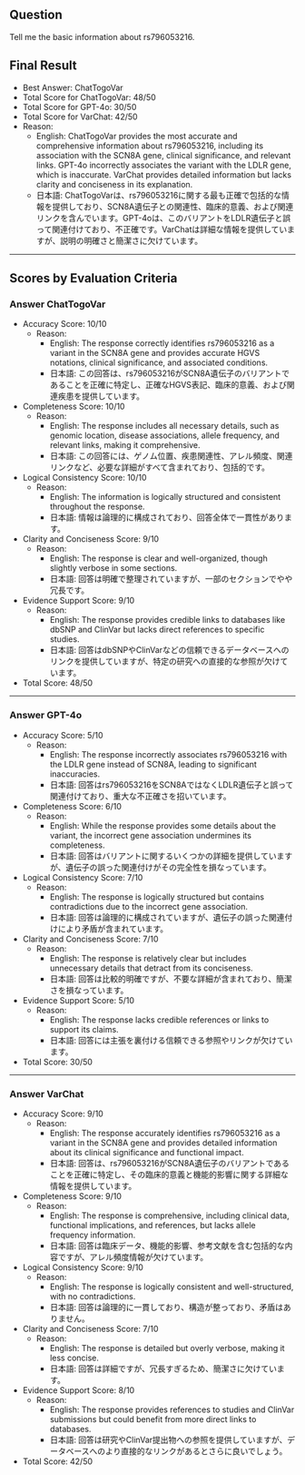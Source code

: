 ## Question

Tell me the basic information about rs796053216.

## Final Result

- Best Answer: ChatTogoVar
- Total Score for ChatTogoVar: 48/50
- Total Score for GPT-4o: 30/50
- Total Score for VarChat: 42/50
- Reason:
  - English: ChatTogoVar provides the most accurate and comprehensive information about rs796053216, including its association with the SCN8A gene, clinical significance, and relevant links. GPT-4o incorrectly associates the variant with the LDLR gene, which is inaccurate. VarChat provides detailed information but lacks clarity and conciseness in its explanation.
  - 日本語: ChatTogoVarは、rs796053216に関する最も正確で包括的な情報を提供しており、SCN8A遺伝子との関連性、臨床的意義、および関連リンクを含んでいます。GPT-4oは、このバリアントをLDLR遺伝子と誤って関連付けており、不正確です。VarChatは詳細な情報を提供していますが、説明の明確さと簡潔さに欠けています。

---

## Scores by Evaluation Criteria

### Answer ChatTogoVar
- Accuracy Score: 10/10
  - Reason: 
    - English: The response correctly identifies rs796053216 as a variant in the SCN8A gene and provides accurate HGVS notations, clinical significance, and associated conditions.
    - 日本語: この回答は、rs796053216がSCN8A遺伝子のバリアントであることを正確に特定し、正確なHGVS表記、臨床的意義、および関連疾患を提供しています。
- Completeness Score: 10/10
  - Reason: 
    - English: The response includes all necessary details, such as genomic location, disease associations, allele frequency, and relevant links, making it comprehensive.
    - 日本語: この回答には、ゲノム位置、疾患関連性、アレル頻度、関連リンクなど、必要な詳細がすべて含まれており、包括的です。
- Logical Consistency Score: 10/10
  - Reason: 
    - English: The information is logically structured and consistent throughout the response.
    - 日本語: 情報は論理的に構成されており、回答全体で一貫性があります。
- Clarity and Conciseness Score: 9/10
  - Reason: 
    - English: The response is clear and well-organized, though slightly verbose in some sections.
    - 日本語: 回答は明確で整理されていますが、一部のセクションでやや冗長です。
- Evidence Support Score: 9/10
  - Reason: 
    - English: The response provides credible links to databases like dbSNP and ClinVar but lacks direct references to specific studies.
    - 日本語: 回答はdbSNPやClinVarなどの信頼できるデータベースへのリンクを提供していますが、特定の研究への直接的な参照が欠けています。
- Total Score: 48/50

---

### Answer GPT-4o
- Accuracy Score: 5/10
  - Reason: 
    - English: The response incorrectly associates rs796053216 with the LDLR gene instead of SCN8A, leading to significant inaccuracies.
    - 日本語: 回答はrs796053216をSCN8AではなくLDLR遺伝子と誤って関連付けており、重大な不正確さを招いています。
- Completeness Score: 6/10
  - Reason: 
    - English: While the response provides some details about the variant, the incorrect gene association undermines its completeness.
    - 日本語: 回答はバリアントに関するいくつかの詳細を提供していますが、遺伝子の誤った関連付けがその完全性を損なっています。
- Logical Consistency Score: 7/10
  - Reason: 
    - English: The response is logically structured but contains contradictions due to the incorrect gene association.
    - 日本語: 回答は論理的に構成されていますが、遺伝子の誤った関連付けにより矛盾が含まれています。
- Clarity and Conciseness Score: 7/10
  - Reason: 
    - English: The response is relatively clear but includes unnecessary details that detract from its conciseness.
    - 日本語: 回答は比較的明確ですが、不要な詳細が含まれており、簡潔さを損なっています。
- Evidence Support Score: 5/10
  - Reason: 
    - English: The response lacks credible references or links to support its claims.
    - 日本語: 回答には主張を裏付ける信頼できる参照やリンクが欠けています。
- Total Score: 30/50

---

### Answer VarChat
- Accuracy Score: 9/10
  - Reason: 
    - English: The response accurately identifies rs796053216 as a variant in the SCN8A gene and provides detailed information about its clinical significance and functional impact.
    - 日本語: 回答は、rs796053216がSCN8A遺伝子のバリアントであることを正確に特定し、その臨床的意義と機能的影響に関する詳細な情報を提供しています。
- Completeness Score: 9/10
  - Reason: 
    - English: The response is comprehensive, including clinical data, functional implications, and references, but lacks allele frequency information.
    - 日本語: 回答は臨床データ、機能的影響、参考文献を含む包括的な内容ですが、アレル頻度情報が欠けています。
- Logical Consistency Score: 9/10
  - Reason: 
    - English: The response is logically consistent and well-structured, with no contradictions.
    - 日本語: 回答は論理的に一貫しており、構造が整っており、矛盾はありません。
- Clarity and Conciseness Score: 7/10
  - Reason: 
    - English: The response is detailed but overly verbose, making it less concise.
    - 日本語: 回答は詳細ですが、冗長すぎるため、簡潔さに欠けています。
- Evidence Support Score: 8/10
  - Reason: 
    - English: The response provides references to studies and ClinVar submissions but could benefit from more direct links to databases.
    - 日本語: 回答は研究やClinVar提出物への参照を提供していますが、データベースへのより直接的なリンクがあるとさらに良いでしょう。
- Total Score: 42/50